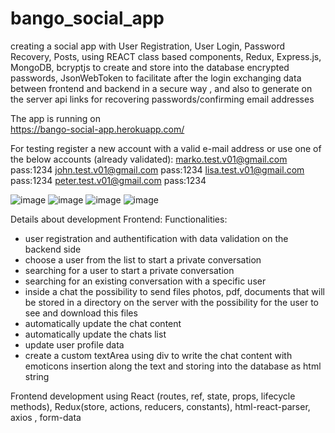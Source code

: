 # bango_social_app
creating a social app with User Registration, User Login, Password Recovery, Posts, using REACT class based components, Redux, Express.js, MongoDB, bcryptjs to create and store into the database encrypted
passwords, JsonWebToken to facilitate after the login exchanging data between frontend and backend in a secure way , and also to generate on the server api links for recovering passwords/confirming email addresses

The app is running on  
https://bango-social-app.herokuapp.com/

For testing register a new account with a valid e-mail address or use one of the below accounts (already validated):
marko.test.v01@gmail.com   pass:1234 
john.test.v01@gmail.com	   pass:1234 
lisa.test.v01@gmail.com    pass:1234 
peter.test.v01@gmail.com   pass:1234




![image](https://user-images.githubusercontent.com/100131303/168809201-dfbac89d-a580-4555-9ae7-a328af98da1e.png)
![image](https://user-images.githubusercontent.com/100131303/168809412-c0cf9332-fdb4-446f-b072-f42ac46b586e.png)
![image](https://user-images.githubusercontent.com/100131303/168810976-655c040c-6979-4a91-86d4-26fd0094facb.png)
![image](https://user-images.githubusercontent.com/100131303/168811046-d42309ff-e3b8-466c-aafe-b31385a597c8.png)

Details about development
Frontend:
Functionalities:
- user registration and authentification with data validation on the backend side
- choose a user from the list to start a private conversation
- searching for a user to start a private conversation
- searching for an existing conversation with a specific user
- inside a chat the possibility to send files photos, pdf, documents that will be stored in a directory on the server with the possibility for the user to see and download this files
- automatically update the chat content
- automatically update the chats list 
- update user profile data
- create a custom textArea using div to write the chat content with emoticons insertion along the text and storing into the database as html string

Frontend development using React (routes, ref, state, props, lifecycle methods), Redux(store, actions, reducers, constants), html-react-parser, axios , form-data 
